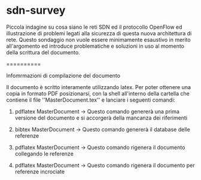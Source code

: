 sdn-survey
==========

Piccola indagine su cosa siano le reti SDN ed il protocollo OpenFlow ed illustrazione di problemi legati alla sicurezza di questa nuova architettura di rete. Questo sondaggio non vuole essere minimamente esaustivo in merito all'argomento ed introduce problematiche e soluzioni in uso al momento della scrittura del documento.


==========

Infomrmazioni di compilazione del documento

Il documento è scritto interamente utilizzando latex. Per poter ottenere una copia in formato PDF posizionarsi, con la shell all'interno della cartella che contiene il file ''MasterDocument.tex'' e lanciare i seguenti comandi:

1) pdflatex MasterDocument		-> Questo comando genererà una prima versione del documento e si accorgerà della mancanza dei riferimenti

2) bibtex MasterDocument		-> Questo comando genererà il database delle referenze

3) pdflatex MasterDocument		-> Questo comando rigenera il documento collegando le referenze

4) pdflatex MasterDocument		-> Questo comando rigenera il documento per referenze incrociate